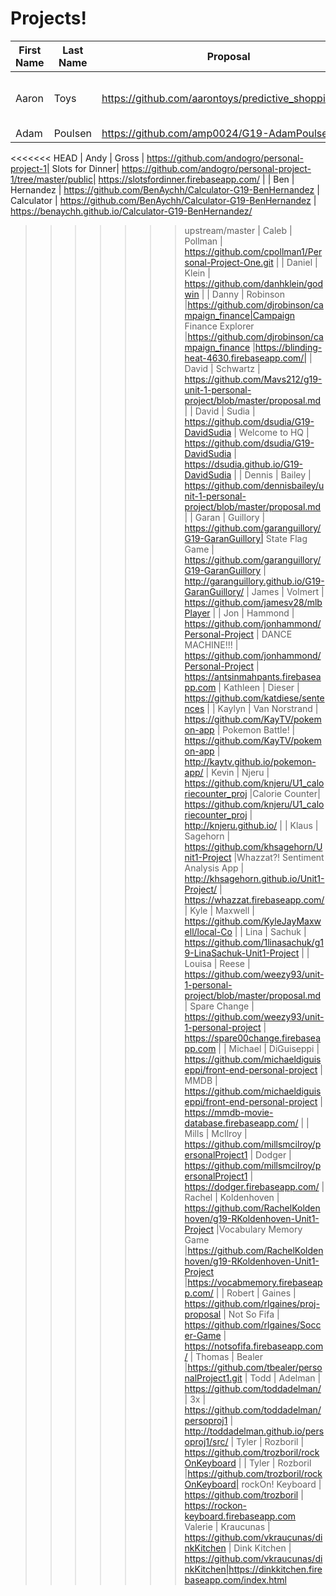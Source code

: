 # Projects!

| First Name |   Last Name   | Proposal                                 | Project Name | Github URL | Live Site URL |
|------------|---------------|------------------------------------------|--------------|------------|---------------|
| Aaron      | Toys          |https://github.com/aarontoys/predictive_shopping_list | Not-So-Predictive Shopping List | https://github.com/aarontoys/predictive_shopping_list | https://aarontoys-psl.firebaseapp.com/ |
| Adam       | Poulsen       |https://github.com/amp0024/G19-AdamPoulsen|
<<<<<<< HEAD
| Andy       | Gross         | https://github.com/andogro/personal-project-1| Slots for Dinner| https://github.com/andogro/personal-project-1/tree/master/public| https://slotsfordinner.firebaseapp.com/ |
| Ben        | Hernandez     | https://github.com/BenAychh/Calculator-G19-BenHernandez | Calculator | https://github.com/BenAychh/Calculator-G19-BenHernandez | https://benaychh.github.io/Calculator-G19-BenHernandez/
>>>>>>> upstream/master
| Caleb      | Pollman       | https://github.com/cpollman1/Personal-Project-One.git                                         |
| Daniel     | Klein         | https://github.com/danhklein/godwin                                         |
| Danny      | Robinson      |https://github.com/djrobinson/campaign_finance|Campaign Finance Explorer |https://github.com/djrobinson/campaign_finance |https://blinding-heat-4630.firebaseapp.com/|
| David      | Schwartz      | https://github.com/Mavs212/g19-unit-1-personal-project/blob/master/proposal.md                                         |
| David      | Sudia         | https://github.com/dsudia/G19-DavidSudia | Welcome to HQ | https://github.com/dsudia/G19-DavidSudia | https://dsudia.github.io/G19-DavidSudia |
| Dennis     | Bailey        | https://github.com/dennisbailey/unit-1-personal-project/blob/master/proposal.md                                         |
| Garan      | Guillory      | https://github.com/garanguillory/G19-GaranGuillory| State Flag Game | https://github.com/garanguillory/G19-GaranGuillory  | http://garanguillory.github.io/G19-GaranGuillory/
| James      | Volmert       | https://github.com/jamesv28/mlbPlayer                                        |
| Jon        | Hammond       | https://github.com/jonhammond/Personal-Project | DANCE MACHINE!!! | https://github.com/jonhammond/Personal-Project | https://antsinmahpants.firebaseapp.com
| Kathleen   | Dieser        | https://github.com/katdiese/sentences                                         |
| Kaylyn     | Van Norstrand | https://github.com/KayTV/pokemon-app                      | Pokemon Battle! | https://github.com/KayTV/pokemon-app | http://kaytv.github.io/pokemon-app/
| Kevin      | Njeru         | https://github.com/knjeru/U1_caloriecounter_proj |Calorie Counter| https://github.com/knjeru/U1_caloriecounter_proj | http://knjeru.github.io/  |
| Klaus      | Sagehorn      | https://github.com/khsagehorn/Unit1-Project                                         |Whazzat?! Sentiment Analysis App | http://khsagehorn.github.io/Unit1-Project/ | https://whazzat.firebaseapp.com/
| Kyle       | Maxwell       | https://github.com/KyleJayMaxwell/local-Co                                         |
| Lina       | Sachuk   |  https://github.com/1linasachuk/g19-LinaSachuk-Unit1-Project                                        |
| Louisa     | Reese         | https://github.com/weezy93/unit-1-personal-project/blob/master/proposal.md | Spare Change | https://github.com/weezy93/unit-1-personal-project | https://spare00change.firebaseapp.com                                         |
| Michael    | DiGuiseppi    | https://github.com/michaeldiguiseppi/front-end-personal-project | MMDB | https://github.com/michaeldiguiseppi/front-end-personal-project | https://mmdb-movie-database.firebaseapp.com/ |
| Mills      | McIlroy       | https://github.com/millsmcilroy/personalProject1 | Dodger | https://github.com/millsmcilroy/personalProject1 | https://dodger.firebaseapp.com/
| Rachel     | Koldenhoven   | https://github.com/RachelKoldenhoven/g19-RKoldenhoven-Unit1-Project |Vocabulary Memory Game |https://github.com/RachelKoldenhoven/g19-RKoldenhoven-Unit1-Project |https://vocabmemory.firebaseapp.com/                                        |
| Robert     | Gaines        | https://github.com/rlgaines/proj-proposal            | Not So Fifa | https://github.com/rlgaines/Soccer-Game | https://notsofifa.firebaseapp.com/
| Thomas     | Bealer        |https://github.com/tbealer/personalProject1.git
| Todd       | Adelman       | https://github.com/toddadelman/ | 3x                                         | https://github.com/toddadelman/persoproj1 | http://toddadelman.github.io/persoproj1/src/ | Tyler      | Rozboril      | https://github.com/trozboril/rockOnKeyboard                                   |
| Tyler      | Rozboril      |https://github.com/trozboril/rockOnKeyboard| rockOn! Keyboard | https://github.com/trozboril |  https://rockon-keyboard.firebaseapp.com
Valerie    | Kraucunas     | https://github.com/vkraucunas/dinkKitchen                                         | Dink Kitchen | https://github.com/vkraucunas/dinkKitchen|https://dinkkitchen.firebaseapp.com/index.html
